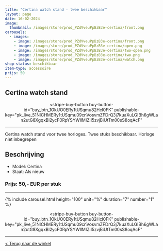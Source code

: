 ```yaml
---
title: "Certina watch stand - twee beschikbaar"
layout: page
date: 16-02-2024
image: 
  thumbnail: /images/store/prod_PZdVveuPpBzB3e-certina/front.png
carousels:
  - images: 
    - image: /images/store/prod_PZdVveuPpBzB3e-certina/front.png
    - image: /images/store/prod_PZdVveuPpBzB3e-certina/open.png
    - image: /images/store/prod_PZdVveuPpBzB3e-certina/two-open.png
    - image: /images/store/prod_PZdVveuPpBzB3e-certina/two.png
    - image: /images/store/prod_PZdVveuPpBzB3e-certina/watch.png
shop-status: beschikbaar
item-type: accessoire
prijs: 50
---
```


## Certina watch stand

<center><script async
  src="https://js.stripe.com/v3/buy-button.js">
</script>

<stripe-buy-button
  buy-button-id="buy_btn_1OkUO0ERy1tUSqmu82Hcl0FK"
  publishable-key="pk_live_51NlCHMERy1tUSqmu09cnVosvmZFDrQ3j7kuaXuLGIBh6gWLan2utG8XgqxBI2ycF0RpYSYWIlMIZiI5zvjBiUtTm00sS8oqAcF"
>
</stripe-buy-button></center>

***

Certina watch stand voor twee horloges. Twee stuks beschikbaar. Horloge niet inbegrepen

## Beschrijving
* Model: Certina
* Staat: Als nieuw

### Prijs: 50,- EUR per stuk

***

{% include carousel.html height="100" unit="%" duration="7" number="1" %}

<center><script async
  src="https://js.stripe.com/v3/buy-button.js">
</script>

<stripe-buy-button
  buy-button-id="buy_btn_1OkUO0ERy1tUSqmu82Hcl0FK"
  publishable-key="pk_live_51NlCHMERy1tUSqmu09cnVosvmZFDrQ3j7kuaXuLGIBh6gWLan2utG8XgqxBI2ycF0RpYSYWIlMIZiI5zvjBiUtTm00sS8oqAcF"
>
</stripe-buy-button></center>

***

[< Terug naar de winkel](/winkel)